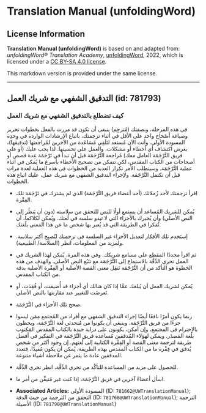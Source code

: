 # Translation Manual (unfoldingWord)

## License Information

**Translation Manual (unfoldingWord)** is based on and adapted from: _unfoldingWord® Translation Academy_, [unfoldingWord](https://unfoldingword.org/utw), 2022, which is licensed under a [CC BY-SA 4.0 license](https://creativecommons.org/licenses/by-sa/4.0/legalcode.en).

This markdown version is provided under the same license.



--------------------------------

## التدقيق الشفهي مع شريك العمل (id: 781793)

### كيف تضطلع بالتدقيق الشفهي مع شريك العمل

في هذه المرحلة، وبصفتك (مُترجِم) ينبغي أن تكون قد مررت بالفعل بخطوات تحرير وصياغة أَصْحاح واحد على الأقل في أثناء ترجمتك، باتباع الإرشادات الواردة في وِحدِة المسودة الأولى. وأنت الآن مُستعد لتَلَقِي مُسَاعَدة من الآخرين لمُراجعتها (تدقيقها)، بغرض اكتشاف أي أخطاء أو مشكلات، والعمل على تحسينها. لذا يجب عليك (أو على فريق التَّرْجَمَة العامل معك) مُراجعة التَّرْجَمَة قبل أن تبدأ في تَرْجَمَة عِدة قصص أو أصحاحات من الكتاب المقدس، لكي تتمكن من تصحيح الأخطاء بأسرع ما يُمكن في أثناء عملية التَّرْجَمَة. وسيتطلب الأمر تكرار العديد من الخطوات في هذه العملية لعدة مرات قبل أن تكتمل التَّرْجَمَة. ولإجراء التدقيق الشفهي مع شريك عمل، عليك اتباع هذه الخطوات.

* اقرأ ترجمتك لأحد زُملائك (أحد أعضاء فريق التَّرْجَمَة) الذي لم يشترك في تَرْجَمَة تلك الفِقْرة.
* يُمكن للشريك المُساعد أن يستمع أولًا للنص للتحقق من سلاسته (دون أن يَنظُر إلى النص الأصلي) وأن يُخبرك بالأجزاء التي لا تبدو سلسه في لُغتك. ويُمكن لكلاكما، أن تُفكرا في الطريقة التي قد يُعبر بها شخص ما عن هذا المعنى بلُغتك.
* اِستَخدم تلك الأفكار لتعديل الأجزاء غير السلسة في ترجمتك لتُصبِح أكثر سلاسة. ولمزيد من المعلومات، انظر (السلاسة/ الطبيعية).
* ثم اقرأ مجددًا المقطع على مسامع شريكك. وفي هذه المرة، يُمكن لهذا الشريك في العمل تحري الدِّقَّة بالاستماع إلى التَّرْجَمَة مع تتَبُع النص الأصلي. والهدف من هذه الخطوة هو التأكد من أن التَّرْجَمَة تَنقِل معنى القصة الأصلية أو الفِقْرة الأصلية بدقة من الكتاب المقدس.
* يُمكن لشريك العمل أن يُبلغك عمَّا إذا كان هنالك أي أجزاء قد أُضيفت، أو فُقِدَت، أو تَعرضَت للتغيير عند مقارنتها بالنص الأصلي.
* صحح تلك الأجزاء في التَّرْجَمَة.
* ربما يكون أمرًا نافعًا أيضًا إجراء التدقيق الشفهي مع أفراد من المُجتمع مِمَن ليسوا جزءًا من فريق التَّرْجَمَة. وينبغي أن يكونوا من مُتحدثي لغة التَّرْجَمَة، ويحظون بالاحترام في المجتمع، وإن أمكن، يكونون على دراية جيدة بالكتاب المقدس المَكتوب بلُغة المَصدَر. ويمكن لهؤلاء المُدققين مُساعدة فريق التَّرْجَمَة في التفكير في أفضل طريقة لترجمة معنى القصة أو الفِقْرة الكتابية إلى لُغتهم. إن وجود أكثر من شخص يُدقق في فِقْرة ما من الكتاب المقدس بهذه الطريقة، يُمكن أن يكون مُفيدًا، فتعدد المدققين عادة ما يثمر عن ملاحظة أشياء متنوعة.
* للحصول على مزيد من المساعدة للتأكُد من تحري الدِّقَّة، انظر تحري الدِّقَّة.
* اسأل أعضاءً آخرين في فريق التَّرْجَمَة، إذا كنت غير مُتيقِّن من أمر ما.

* **Associated Articles:** المسودة الأولى (ID: `781662@UWTranslationManual`); التحقق من الترجمة من حيث الدقة (ID: `781768@UWTranslationManual`); الترجمة الأصيلة (ID: `781790@UWTranslationManual`)

